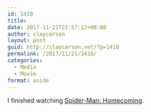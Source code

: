 ```yaml
---
id: 1410
title: 
date: 2017-11-21T22:57:13+00:00
author: claycarson
layout: post
guid: http://claycarson.net/?p=1410
permalink: /2017/11/21/1410/
categories:
  - Media
  - Movie
format: aside
---
```

I finished watching [Spider-Man: Homecoming](https://youtu.be/n9DwoQ7HWvI).